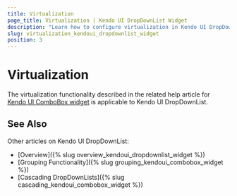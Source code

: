 ```yaml
---
title: Virtualization
page_title: Virtualization | Kendo UI DropDownList Widget
description: "Learn how to configure virtualization in Kendo UI DropDownList, ComboBox, AutoComplete and MultiSelect widgets."
slug: virtualization_kendoui_dropdownlist_widget
position: 3
---
```


# Virtualization

The virtualization functionality described in the related help article for [Kendo UI ComboBox widget](/web/combobox/virtualization) is applicable to Kendo UI DropDownList.

## See Also

Other articles on Kendo UI DropDownList:

* [Overview]({% slug overview_kendoui_dropdownlist_widget %})
* [Grouping Functionality]({% slug grouping_kendoui_combobox_widget %})
* [Cascading DropDownLists]({% slug cascading_kendoui_combobox_widget %})